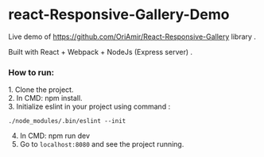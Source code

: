 # react-Responsive-Gallery-Demo

Live demo of https://github.com/OriAmir/React-Responsive-Gallery library .

Built with React + Webpack + NodeJs (Express server) .

<h3>How to run:</h3>
1. Clone the project.<br/>
2. In CMD: npm install.<br/>
3. Initialize eslint in your project using command : <br/>

```
./node_modules/.bin/eslint --init
```
4. In CMD: npm run dev
5. Go to ```localhost:8080``` and see the project running.

